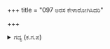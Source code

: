 +++
title = "097 ಅರಸ ಕೇಳಾರೋಗಿಸಿದರಿ"

+++

<details><summary>ಗದ್ಯ (ಕ.ಗ.ಪ) </summary>

97. ದೇವೇಂದ್ರನೂ ಅರ್ಜುನನೂ ಜೊತೆಯಾಗಿಯೇ ಭೋಜನವನ್ನು ಮುಗಿಸಿದರು. ಮಲಗುವುದಕ್ಕಾಗಿ ಅರ್ಜುನನನ್ನು ಬೇರೊಂದು ಅರಮನೆಗೆ ಕಳುಹಿಸಿದನು. ಅನಂತರ ಚಿತ್ರಸೇನನನ್ನು ಕರೆಸಿ, ಅರ್ಜುನನ ಅಭಿಲಾಷೆಯನ್ನು ಈಡೇರಿಸಲು ಊರ್ವಶಿಯನ್ನು ಕಳುಹಿಸು ಎಂದು ಆಜ್ಞೆ ಮಾಡಿದನು.
</details>

